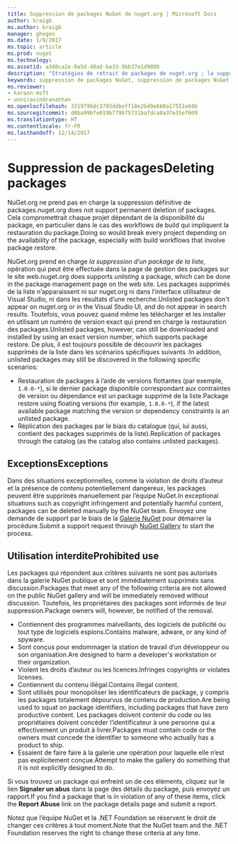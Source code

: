 ```yaml
---
title: Suppression de packages NuGet de nuget.org | Microsoft Docs
author: kraigb
ms.author: kraigb
manager: ghogen
ms.date: 1/9/2017
ms.topic: article
ms.prod: nuget
ms.technology: 
ms.assetid: a348ca2e-0a5d-40ad-ba33-9bb37e1d980b
description: "Stratégies de retrait de packages de nuget.org ; la suppression définitive n’est pas prise en charge, sauf quand les packages ne respectent pas les autres stratégies."
keywords: suppression de packages NuGet, suppression de packages NuGet de la liste, utilisations interdites des packages
ms.reviewer:
- karann-msft
- unniravindranathan
ms.openlocfilehash: 331979bdc3703ddbeff18e2bd0e6b0a17551e68b
ms.sourcegitcommit: d0ba99bfe019b779b75731bafdca8a37e35ef0d9
ms.translationtype: HT
ms.contentlocale: fr-FR
ms.lasthandoff: 12/14/2017
---
```

# <a name="deleting-packages"></a><span data-ttu-id="faafc-104">Suppression de packages</span><span class="sxs-lookup"><span data-stu-id="faafc-104">Deleting packages</span></span>

<span data-ttu-id="faafc-105">NuGet.org ne prend pas en charge la suppression définitive de packages.</span><span class="sxs-lookup"><span data-stu-id="faafc-105">nuget.org does not support permanent deletion of packages.</span></span> <span data-ttu-id="faafc-106">Cela compromettrait chaque projet dépendant de la disponibilité du package, en particulier dans le cas des workflows de build qui impliquent la restauration du package.</span><span class="sxs-lookup"><span data-stu-id="faafc-106">Doing so would break every project depending on the availability of the package, especially with build workflows that involve package restore.</span></span>

<span data-ttu-id="faafc-107">NuGet.org prend en charge *la suppression d’un package de la liste*, opération qui peut être effectuée dans la page de gestion des packages sur le site web.</span><span class="sxs-lookup"><span data-stu-id="faafc-107">nuget.org does supports *unlisting* a package, which can be done in the package management page on the web site.</span></span> <span data-ttu-id="faafc-108">Les packages supprimés de la liste n’apparaissent ni sur nuget.org ni dans l’interface utilisateur de Visual Studio, ni dans les résultats d’une recherche.</span><span class="sxs-lookup"><span data-stu-id="faafc-108">Unlisted packages don't appear on nuget.org or in the Visual Studio UI, and do not appear in search results.</span></span> <span data-ttu-id="faafc-109">Toutefois, vous pouvez quand même les télécharger et les installer en utilisant un numéro de version exact qui prend en charge la restauration des packages.</span><span class="sxs-lookup"><span data-stu-id="faafc-109">Unlisted packages, however, can still be downloaded and installed by using an exact version number, which supports package restore.</span></span> <span data-ttu-id="faafc-110">De plus, il est toujours possible de découvrir les packages supprimés de la liste dans les scénarios spécifiques suivants :</span><span class="sxs-lookup"><span data-stu-id="faafc-110">In addition, unlisted packages may still be discovered in the following specific scenarios:</span></span>

- <span data-ttu-id="faafc-111">Restauration de packages à l’aide de versions flottantes (par exemple, `1.0.0-*`), si le dernier package disponible correspondant aux contraintes de version ou dépendance est un package supprimé de la liste.</span><span class="sxs-lookup"><span data-stu-id="faafc-111">Package restore using floating versions (for example, `1.0.0-*`), if the latest available package matching the version or dependency constraints is an unlisted package.</span></span>
- <span data-ttu-id="faafc-112">Réplication des packages par le biais du catalogue (qui, lui aussi, contient des packages supprimés de la liste).</span><span class="sxs-lookup"><span data-stu-id="faafc-112">Replication of packages through the catalog (as the catalog also contains unlisted packages).</span></span>

## <a name="exceptions"></a><span data-ttu-id="faafc-113">Exceptions</span><span class="sxs-lookup"><span data-stu-id="faafc-113">Exceptions</span></span>

<span data-ttu-id="faafc-114">Dans des situations exceptionnelles, comme la violation de droits d’auteur et la présence de contenu potentiellement dangereux, les packages peuvent être supprimés manuellement par l’équipe NuGet.</span><span class="sxs-lookup"><span data-stu-id="faafc-114">In exceptional situations such as copyright infringement and potentially harmful content, packages can be deleted manually by the NuGet team.</span></span> <span data-ttu-id="faafc-115">Envoyez une demande de support par le biais de la [Galerie NuGet](http://www.nuget.org) pour démarrer la procédure.</span><span class="sxs-lookup"><span data-stu-id="faafc-115">Submit a support request through [NuGet Gallery](http://www.nuget.org) to start the process.</span></span>

## <a name="prohibited-use"></a><span data-ttu-id="faafc-116">Utilisation interdite</span><span class="sxs-lookup"><span data-stu-id="faafc-116">Prohibited use</span></span>

<span data-ttu-id="faafc-117">Les packages qui répondent aux critères suivants ne sont pas autorisés dans la galerie NuGet publique et sont immédiatement supprimés sans discussion.</span><span class="sxs-lookup"><span data-stu-id="faafc-117">Packages that meet any of the following criteria are not allowed on the public NuGet gallery and will be immediately removed without discussion.</span></span> <span data-ttu-id="faafc-118">Toutefois, les propriétaires des packages sont informés de leur suppression.</span><span class="sxs-lookup"><span data-stu-id="faafc-118">Package owners will, however, be notified of the removal.</span></span>

- <span data-ttu-id="faafc-119">Contiennent des programmes malveillants, des logiciels de publicité ou tout type de logiciels espions.</span><span class="sxs-lookup"><span data-stu-id="faafc-119">Contains malware, adware, or any kind of spyware.</span></span>
- <span data-ttu-id="faafc-120">Sont conçus pour endommager la station de travail d’un développeur ou son organisation.</span><span class="sxs-lookup"><span data-stu-id="faafc-120">Are designed to harm a developer's workstation or their organization.</span></span>
- <span data-ttu-id="faafc-121">Violent les droits d’auteur ou les licences.</span><span class="sxs-lookup"><span data-stu-id="faafc-121">Infringes copyrights or violates licenses.</span></span>
- <span data-ttu-id="faafc-122">Contiennent du contenu illégal.</span><span class="sxs-lookup"><span data-stu-id="faafc-122">Contains illegal content.</span></span>
- <span data-ttu-id="faafc-123">Sont utilisés pour monopoliser les identificateurs de package, y compris les packages totalement dépourvus de contenu de production.</span><span class="sxs-lookup"><span data-stu-id="faafc-123">Are being used to squat on package identifiers, including packages that have zero productive content.</span></span> <span data-ttu-id="faafc-124">Les packages doivent contenir du code ou les propriétaires doivent concéder l’identificateur à une personne qui a effectivement un produit à livrer.</span><span class="sxs-lookup"><span data-stu-id="faafc-124">Packages must contain code or the owners must concede the identifier to someone who actually has a product to ship.</span></span>
- <span data-ttu-id="faafc-125">Essaient de faire faire à la galerie une opération pour laquelle elle n’est pas explicitement conçue.</span><span class="sxs-lookup"><span data-stu-id="faafc-125">Attempt to make the gallery do something that it is not explicitly designed to do.</span></span>

<span data-ttu-id="faafc-126">Si vous trouvez un package qui enfreint un de ces éléments, cliquez sur le lien **Signaler un abus** dans la page des détails du package, puis envoyez un rapport.</span><span class="sxs-lookup"><span data-stu-id="faafc-126">If you find a package that is in violation of any of these items, click the **Report Abuse** link on the package details page and submit a report.</span></span>

<span data-ttu-id="faafc-127">Notez que l’équipe NuGet et la .NET Foundation se réservent le droit de changer ces critères à tout moment.</span><span class="sxs-lookup"><span data-stu-id="faafc-127">Note that the NuGet team and the .NET Foundation reserves the right to change these criteria at any time.</span></span>
